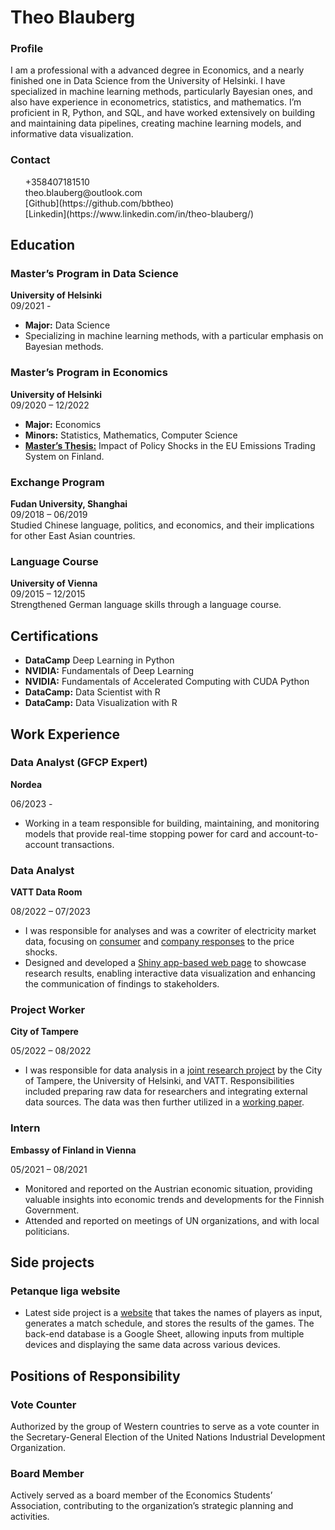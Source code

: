 # Theo Blauberg


### Profile

I am a professional with a advanced degree in Economics, and a nearly
finished one in Data Science from the University of Helsinki. I have
specialized in machine learning methods, particularly Bayesian ones, and
also have experience in econometrics, statistics, and mathematics. I’m
proficient in R, Python, and SQL, and have worked extensively on
building and maintaining data pipelines, creating machine learning
models, and informative data visualization.

### Contact

<script src="https://kit.fontawesome.com/954a9d9f43.js" crossorigin="anonymous"></script>
<ul class="fa-ul" style="list-style-type: none;">
<li>
<i class="fa-solid fa-mobile-screen"></i> +358407181510
</li>
<li>
<i class="fa-solid fa-at"></i> theo.blauberg@outlook.com
</li>
<li>
<i class="fa-brands fa-github"></i> [Github](https://github.com/bbtheo)
</li>
<li>
<i class="fa-brands fa-linkedin"></i>
[Linkedin](https://www.linkedin.com/in/theo-blauberg/)
</li>
</ul>

## Education

### Master’s Program in Data Science

**University of Helsinki**  
09/2021 -  

-   **Major:** Data Science
-   Specializing in machine learning methods, with a particular emphasis
    on Bayesian methods.

### Master’s Program in Economics

**University of Helsinki**  
09/2020 – 12/2022  

-   **Major:** Economics
-   **Minors:** Statistics, Mathematics, Computer Science
-   [**Master’s
    Thesis:**](https://github.com/bbtheo/gradu/blob/main/docs/bookdown-thesis.pdf)
    Impact of Policy Shocks in the EU Emissions Trading System on
    Finland.

### Exchange Program

**Fudan University, Shanghai**  
09/2018 – 06/2019  
Studied Chinese language, politics, and economics, and their
implications for other East Asian countries.

### Language Course

**University of Vienna**  
09/2015 – 12/2015  
Strengthened German language skills through a language course.

## Certifications

-   **DataCamp** Deep Learning in Python
-   **NVIDIA:** Fundamentals of Deep Learning
-   **NVIDIA:** Fundamentals of Accelerated Computing with CUDA Python
-   **DataCamp:** Data Scientist with R
-   **DataCamp:** Data Visualization with R

## Work Experience

### Data Analyst (GFCP Expert)

**Nordea**

06/2023 -

-   Working in a team responsible for building, maintaining, and
    monitoring models that provide real-time stopping power for card and
    account-to-account transactions.

### Data Analyst

**VATT Data Room**

08/2022 – 07/2023  

-   I was responsible for analyses and was a cowriter of electricity
    market data, focusing on
    [consumer](https://scholar.google.fi/citations?view_op=view_citation&hl=en&user=19yd6u0AAAAJ&sortby=pubdate&citation_for_view=19yd6u0AAAAJ:2tRrZ1ZAMYUC)
    and [company
    responses](https://scholar.google.fi/citations?view_op=view_citation&hl=en&user=19yd6u0AAAAJ&sortby=pubdate&citation_for_view=19yd6u0AAAAJ:sJsF-0ZLhtgC)
    to the price shocks.
-   Designed and developed a [Shiny app-based web
    page](https://github.com/datahuone/shiny_app) to showcase research
    results, enabling interactive data visualization and enhancing the
    communication of findings to stakeholders.

### Project Worker

**City of Tampere**

05/2022 – 08/2022

-   I was responsible for data analysis in a [joint research
    project](https://scholar.google.fi/citations?view_op=view_citation&hl=en&user=19yd6u0AAAAJ&sortby=pubdate&citation_for_view=19yd6u0AAAAJ:uDGL6kOW6j0C)
    by the City of Tampere, the University of Helsinki, and VATT.
    Responsibilities included preparing raw data for researchers and
    integrating external data sources. The data was then further
    utilized in a [working
    paper](https://scholar.google.fi/citations?view_op=view_citation&hl=en&user=19yd6u0AAAAJ&sortby=pubdate&citation_for_view=19yd6u0AAAAJ:NyGDZy8z5eUC).

### Intern

**Embassy of Finland in Vienna**  

05/2021 – 08/2021  

-   Monitored and reported on the Austrian economic situation, providing
    valuable insights into economic trends and developments for the
    Finnish Government.
-   Attended and reported on meetings of UN organizations, and with
    local politicians.

## Side projects

### Petanque liga website

-   Latest side project is a
    [website](https://theoblauberg.shinyapps.io/petanque_liga/) that
    takes the names of players as input, generates a match schedule, and
    stores the results of the games. The back-end database is a Google
    Sheet, allowing inputs from multiple devices and displaying the same
    data across various devices.

## Positions of Responsibility

### Vote Counter

Authorized by the group of Western countries to serve as a vote counter
in the Secretary-General Election of the United Nations Industrial
Development Organization.

### Board Member

Actively served as a board member of the Economics Students’
Association, contributing to the organization’s strategic planning and
activities.
